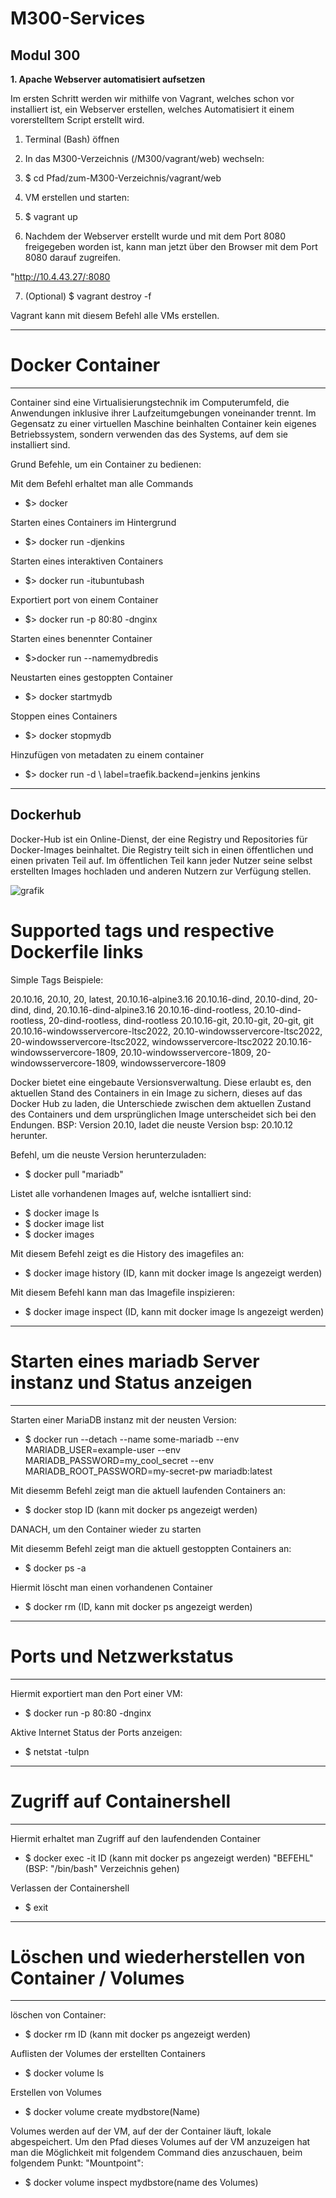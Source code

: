# M300-Services
Modul 300
---
**1. Apache Webserver automatisiert aufsetzen**

Im ersten Schritt werden wir mithilfe von Vagrant, welches schon vor installiert ist, ein Webserver erstellen, welches Automatisiert it einem vorerstelltem Script erstellt wird.

1. Terminal (Bash) öffnen
2. In das M300-Verzeichnis (/M300/vagrant/web) wechseln:

3. $ cd Pfad/zum-M300-Verzeichnis/vagrant/web

4. VM erstellen und starten:

5. $ vagrant up

6. Nachdem der Webserver erstellt wurde und mit dem Port 8080 freigegeben worden ist, kann man jetzt über den Browser mit dem Port 8080 darauf zugreifen.

"http://10.4.43.27/:8080


7. (Optional) $ vagrant destroy -f

Vagrant kann mit diesem Befehl alle VMs erstellen.

---
# Docker Container
---
Container sind eine Virtualisierungstechnik im Computerumfeld, die Anwendungen inklusive ihrer Laufzeitumgebungen voneinander trennt. Im Gegensatz zu einer virtuellen Maschine beinhalten Container kein eigenes Betriebssystem, sondern verwenden das des Systems, auf dem sie installiert sind.

Grund Befehle, um ein Container zu bedienen:

Mit dem Befehl erhaltet man alle Commands
- $> docker

Starten eines Containers im Hintergrund
- $> docker run -djenkins

Starten eines interaktiven Containers
- $> docker run -itubuntubash

Exportiert port von einem Container
- $> docker run -p 80:80 -dnginx

Starten eines benennter Container
- $>docker run --namemydbredis

Neustarten eines gestoppten Container
- $> docker startmydb

Stoppen eines Containers
- $> docker stopmydb

Hinzufügen von metadaten zu einem container
- $> docker run -d \             label=traefik.backend=jenkins jenkins

---
Dockerhub
---
Docker-Hub ist ein Online-Dienst, der eine Registry und Repositories für Docker-Images beinhaltet. Die Registry teilt sich in einen öffentlichen und einen privaten Teil auf. Im öffentlichen Teil kann jeder Nutzer seine selbst erstellten Images hochladen und anderen Nutzern zur Verfügung stellen.

![grafik](https://user-images.githubusercontent.com/89446419/171114303-bc5bbfc8-1192-4b0f-b1b8-c242b66a5fb3.png)

# Supported tags und respective Dockerfile links

Simple Tags Beispiele:

20.10.16, 20.10, 20, latest, 20.10.16-alpine3.16
20.10.16-dind, 20.10-dind, 20-dind, dind, 20.10.16-dind-alpine3.16
20.10.16-dind-rootless, 20.10-dind-rootless, 20-dind-rootless, dind-rootless
20.10.16-git, 20.10-git, 20-git, git
20.10.16-windowsservercore-ltsc2022, 20.10-windowsservercore-ltsc2022, 20-windowsservercore-ltsc2022, windowsservercore-ltsc2022
20.10.16-windowsservercore-1809, 20.10-windowsservercore-1809, 20-windowsservercore-1809, windowsservercore-1809

Docker bietet eine eingebaute Versionsverwaltung. Diese erlaubt es, den aktuellen Stand des Containers in ein Image zu sichern, dieses auf das Docker Hub zu laden, die Unterschiede zwischen dem aktuellen Zustand des Containers und dem ursprünglichen Image unterscheidet sich bei den Endungen. BSP: Version 20.10, ladet die neuste Version bsp: 20.10.12 herunter.

Befehl, um die neuste Version herunterzuladen:
- $ docker pull "mariadb"

Listet alle vorhandenen Images auf, welche isntalliert sind:
- $ docker image ls
- $ docker image list
- $ docker images

Mit diesem Befehl zeigt es die History des imagefiles an:
- $ docker image history (ID, kann mit docker image ls angezeigt werden)

Mit diesem Befehl kann man das Imagefile inspizieren:
- $ docker image inspect (ID, kann mit docker image ls angezeigt werden)

---
# Starten eines mariadb Server instanz und Status anzeigen
---

Starten einer MariaDB instanz mit der neusten Version:
- $ docker run --detach --name some-mariadb --env MARIADB_USER=example-user --env MARIADB_PASSWORD=my_cool_secret --env MARIADB_ROOT_PASSWORD=my-secret-pw  mariadb:latest

Mit diesemm Befehl zeigt man die aktuell laufenden Containers an:
- $ docker stop ID (kann mit docker ps angezeigt werden)

DANACH, um den Container wieder zu starten

Mit diesemm Befehl zeigt man die aktuell gestoppten Containers an:
- $ docker ps -a

Hiermit löscht man einen vorhandenen Container
- $ docker rm (ID, kann mit docker ps angezeigt werden)

---
# Ports und Netzwerkstatus
---

Hiermit exportiert man den Port einer VM:
- $ docker run -p 80:80 -dnginx

Aktive Internet Status der Ports anzeigen:
- $ netstat -tulpn

---
# Zugriff auf Containershell
---

Hiermit erhaltet man Zugriff auf den laufendenden Container
- $ docker exec -it ID (kann mit docker ps angezeigt werden) "BEFEHL" (BSP: "/bin/bash" Verzeichnis gehen)

Verlassen der Containershell
- $ exit

---
# Löschen und wiederherstellen von Container / Volumes
---

löschen von Container:
- $ docker rm ID (kann mit docker ps angezeigt werden)

Auflisten der Volumes der erstellten Containers
- $ docker volume ls

Erstellen von Volumes
- $ docker volume create mydbstore(Name)

Volumes werden auf der VM, auf der der Container läuft, lokale abgespeichert. Um den Pfad dieses Volumes auf der VM anzuzeigen hat man die Möglichkeit mit folgendem Command dies anzuschauen, beim folgendem Punkt: "Mountpoint":
- $ docker volume inspect mydbstore(name des Volumes)


